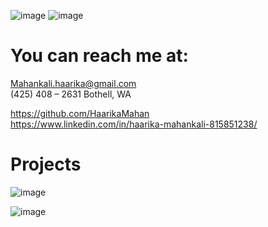 ![image](https://user-images.githubusercontent.com/107511180/181687546-0ca993bc-f93f-4ef0-bef1-4cd6ab261f3f.png)
![image](https://user-images.githubusercontent.com/107511180/181711099-1569c820-710d-4976-89ef-259a446bc8b2.png)


# You can reach me at:

Mahankali.haarika@gmail.com      
(425) 408 – 2631 Bothell, WA

 https://github.com/HaarikaMahan                    
 https://www.linkedin.com/in/haarika-mahankali-815851238/    
 

# Projects

![image](https://user-images.githubusercontent.com/107511180/181689469-fad0b1d9-ef9d-4b79-8b54-7b8f52a6ec7e.png)


![image](https://user-images.githubusercontent.com/107511180/181684950-1f2642fa-bd57-43d3-b202-c701827970d1.png)

